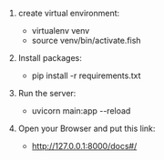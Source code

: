 1. create virtual environment:
    * virtualenv venv
    * source venv/bin/activate.fish

2. Install packages:
    * pip install -r requirements.txt

3. Run the server:
    * uvicorn main:app --reload

4. Open your Browser and put this link:
    * http://127.0.0.1:8000/docs#/